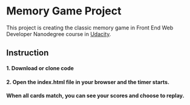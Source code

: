 # Memory Game Project

This project is creating the classic memory game in Front End Web Developer Nanodegree course in [Udacity](https://www.udacity.com/).


## Instruction

#### 1. Download or clone code 

#### 2. Open the index.html file in your browser and the timer starts.

#### When all cards match, you can see your scores and choose to replay.


